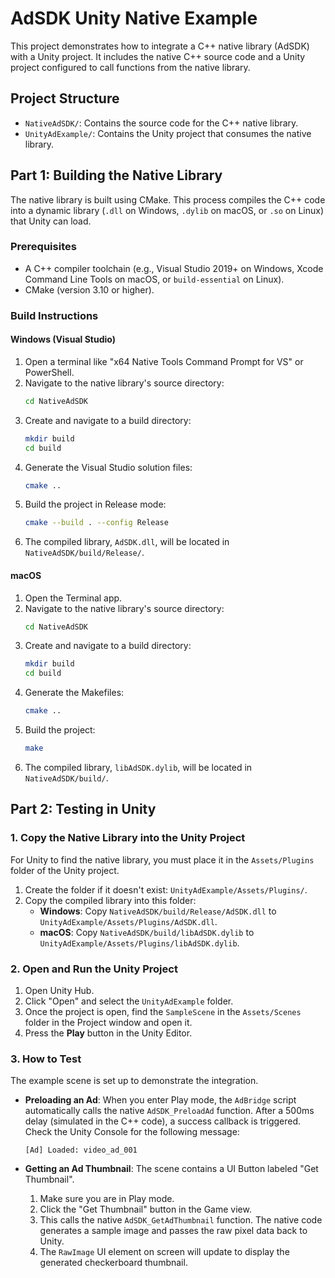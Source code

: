 # AdSDK Unity Native Example

This project demonstrates how to integrate a C++ native library (AdSDK) with a Unity project. It includes the native C++ source code and a Unity project configured to call functions from the native library.

## Project Structure

-   `NativeAdSDK/`: Contains the source code for the C++ native library.
-   `UnityAdExample/`: Contains the Unity project that consumes the native library.

## Part 1: Building the Native Library

The native library is built using CMake. This process compiles the C++ code into a dynamic library (`.dll` on Windows, `.dylib` on macOS, or `.so` on Linux) that Unity can load.

### Prerequisites

-   A C++ compiler toolchain (e.g., Visual Studio 2019+ on Windows, Xcode Command Line Tools on macOS, or `build-essential` on Linux).
-   CMake (version 3.10 or higher).

### Build Instructions

#### Windows (Visual Studio)

1.  Open a terminal like "x64 Native Tools Command Prompt for VS" or PowerShell.
2.  Navigate to the native library's source directory:
    ```sh
    cd NativeAdSDK
    ```
3.  Create and navigate to a build directory:
    ```sh
    mkdir build
    cd build
    ```
4.  Generate the Visual Studio solution files:
    ```sh
    cmake ..
    ```
5.  Build the project in Release mode:
    ```sh
    cmake --build . --config Release
    ```
6.  The compiled library, `AdSDK.dll`, will be located in `NativeAdSDK/build/Release/`.

#### macOS

1.  Open the Terminal app.
2.  Navigate to the native library's source directory:
    ```sh
    cd NativeAdSDK
    ```
3.  Create and navigate to a build directory:
    ```sh
    mkdir build
    cd build
    ```
4.  Generate the Makefiles:
    ```sh
    cmake ..
    ```
5.  Build the project:
    ```sh
    make
    ```
6.  The compiled library, `libAdSDK.dylib`, will be located in `NativeAdSDK/build/`.

## Part 2: Testing in Unity

### 1. Copy the Native Library into the Unity Project

For Unity to find the native library, you must place it in the `Assets/Plugins` folder of the Unity project.

1.  Create the folder if it doesn't exist: `UnityAdExample/Assets/Plugins/`.
2.  Copy the compiled library into this folder:
    -   **Windows**: Copy `NativeAdSDK/build/Release/AdSDK.dll` to `UnityAdExample/Assets/Plugins/AdSDK.dll`.
    -   **macOS**: Copy `NativeAdSDK/build/libAdSDK.dylib` to `UnityAdExample/Assets/Plugins/libAdSDK.dylib`.

### 2. Open and Run the Unity Project

1.  Open Unity Hub.
2.  Click "Open" and select the `UnityAdExample` folder.
3.  Once the project is open, find the `SampleScene` in the `Assets/Scenes` folder in the Project window and open it.
4.  Press the **Play** button in the Unity Editor.

### 3. How to Test

The example scene is set up to demonstrate the integration.

-   **Preloading an Ad**: When you enter Play mode, the `AdBridge` script automatically calls the native `AdSDK_PreloadAd` function. After a 500ms delay (simulated in the C++ code), a success callback is triggered. Check the Unity Console for the following message:
    ```
    [Ad] Loaded: video_ad_001
    ```

-   **Getting an Ad Thumbnail**: The scene contains a UI Button labeled "Get Thumbnail".
    1.  Make sure you are in Play mode.
    2.  Click the "Get Thumbnail" button in the Game view.
    3.  This calls the native `AdSDK_GetAdThumbnail` function. The native code generates a sample image and passes the raw pixel data back to Unity.
    4.  The `RawImage` UI element on screen will update to display the generated checkerboard thumbnail.
